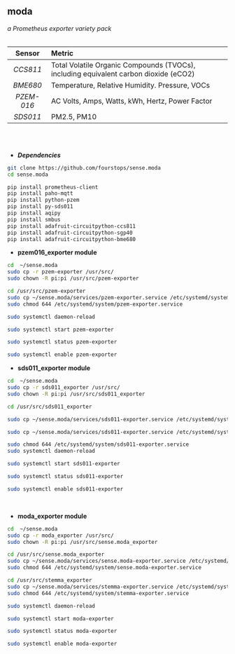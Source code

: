 ## moda

*a Prometheus exporter variety pack*
<br>
<br>

   Sensor   | Metric                                                                             
| :--------: | :----------------------------------------------------------------------------------- |
| *CCS811*  | Total Volatile Organic Compounds (TVOCs), including equivalent carbon dioxide (eCO2)  |
|  *BME680*  | Temperature, Relative Humidity. Pressure, VOCs                                       |
| *PZEM-016* | AC Volts, Amps, Watts, kWh, Hertz, Power Factor                                      |
|  *SDS011*  | PM2.5, PM10                                                                          |
<br>
<br>


*   ***Dependencies***
```bash
git clone https://github.com/fourstops/sense.moda
cd sense.moda

pip install prometheus-client
pip install paho-mqtt
pip install python-pzem
pip install py-sds011
pip install aqipy
pip install smbus
pip install adafruit-circuitpython-ccs811
pip install adafruit-circuitpython-sgp40
pip install adafruit-circuitpython-bme680
```

*   **pzem016\_exporter module**

```bash
cd  ~/sense.moda
sudo cp -r pzem-exporter /usr/src/
sudo chown -R pi:pi /usr/src/pzem-exporter

cd /usr/src/pzem-exporter
sudo cp ~/sense.moda/services/pzem-exporter.service /etc/systemd/system/pzem-exporter.service
sudo chmod 644 /etc/systemd/system/pzem-exporter.service

sudo systemctl daemon-reload

sudo systemctl start pzem-exporter

sudo systemctl status pzem-exporter

sudo systemctl enable pzem-exporter

```

*   **sds011\_exporter module**

```bash
cd  ~/sense.moda
sudo cp -r sds011_exporter /usr/src/
sudo chown -R pi:pi /usr/src/sds011_exporter

cd /usr/src/sds011_exporter

sudo cp ~/sense.moda/services/sds011-exporter.service /etc/systemd/system/sds011-exporter.service

sudo cp ~/sense.moda/services/sds011-exporter.service /etc/systemd/system/sds011-exporter.service

sudo chmod 644 /etc/systemd/system/sds011-exporter.service
sudo systemctl daemon-reload

sudo systemctl start sds011-exporter

sudo systemctl status sds011-exporter

sudo systemctl enable sds011-exporter
```
<br>

*   **moda\_exporter module**

```bash
cd  ~/sense.moda
sudo cp -r moda_exporter /usr/src/
sudo chown -R pi:pi /usr/src/sense.moda_exporter

cd /usr/src/sense.moda_exporter
sudo cp ~/sense.moda/services/sense.moda-exporter.service /etc/systemd/system/sense.moda-exporter.service
sudo chmod 644 /etc/systemd/system/sense.moda-exporter.service

cd /usr/src/stemma_exporter
sudo cp ~/sense.moda/services/stemma-exporter.service /etc/systemd/system/stemma-exporter.service
sudo chmod 644 /etc/systemd/system/stemma-exporter.service

sudo systemctl daemon-reload

sudo systemctl start moda-exporter

sudo systemctl status moda-exporter

sudo systemctl enable moda-exporter


```

